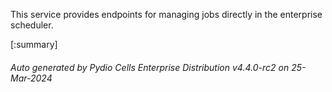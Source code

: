 






This service provides endpoints for managing jobs directly in the enterprise scheduler.

[:summary]

###### Auto generated by Pydio Cells Enterprise Distribution v4.4.0-rc2 on 25-Mar-2024
